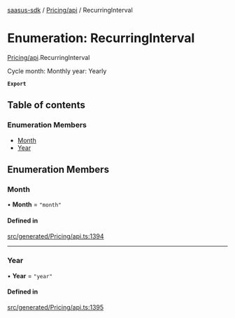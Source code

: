 [saasus-sdk](../README.md) / [Pricing/api](../modules/Pricing_api.md) / RecurringInterval

# Enumeration: RecurringInterval

[Pricing/api](../modules/Pricing_api.md).RecurringInterval

Cycle month: Monthly year: Yearly

**`Export`**

## Table of contents

### Enumeration Members

- [Month](Pricing_api.RecurringInterval.md#month)
- [Year](Pricing_api.RecurringInterval.md#year)

## Enumeration Members

### Month

• **Month** = ``"month"``

#### Defined in

[src/generated/Pricing/api.ts:1394](https://github.com/saasus-platform/saasus-sdk-javascript/blob/c6c266c/src/generated/Pricing/api.ts#L1394)

___

### Year

• **Year** = ``"year"``

#### Defined in

[src/generated/Pricing/api.ts:1395](https://github.com/saasus-platform/saasus-sdk-javascript/blob/c6c266c/src/generated/Pricing/api.ts#L1395)
